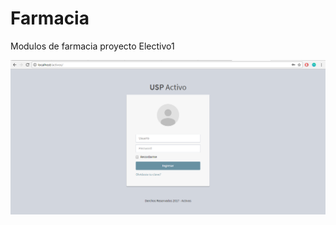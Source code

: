 # Farmacia
Modulos de farmacia proyecto Electivo1


![alt text](https://raw.githubusercontent.com/jcorpus/activos/master/site_media/img/activo.PNG)

